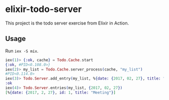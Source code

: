 # elixir-todo-server

This project is the todo server exercise from Elixir in Action.

## Usage

Run `iex -S mix`.

```elixir
iex(1)> {:ok, cache} = Todo.Cache.start
{:ok, #PID<0.108.0>}
iex(2)> my_list = Todo.Cache.server_process(cache, "my_list")
#PID<0.114.0>
iex(3)> Todo.Server.add_entry(my_list, %{date: {2017, 02, 27}, title: "Meeting"})
:ok
iex(4)> Todo.Server.entries(my_list, {2017, 02, 27})
[%{date: {2017, 2, 27}, id: 1, title: "Meeting"}]
```
